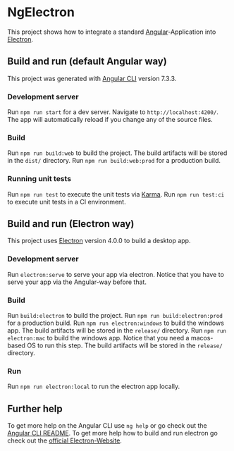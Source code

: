 # NgElectron

This project shows how to integrate a standard [Angular](https://angular.io)-Application into [Electron](https://electronjs.org). 

## Build and run (default Angular way)

This project was generated with [Angular CLI](https://github.com/angular/angular-cli) version 7.3.3.

### Development server

Run `npm run start` for a dev server. Navigate to `http://localhost:4200/`. The app will automatically reload if you change any of the source files.

### Build

Run `npm run build:web` to build the project. The build artifacts will be stored in the `dist/` directory.
Run `npm run build:web:prod` for a production build. 

### Running unit tests

Run `npm run test` to execute the unit tests via [Karma](https://karma-runner.github.io).
Run `npm run test:ci` to execute unit tests in a CI environment.

## Build and run (Electron way)

This project uses [Electron](https://electronjs.org) version 4.0.0 to build a desktop app.

### Development server

Run `electron:serve` to serve your app via electron.
Notice that you have to serve your app via the Angular-way before that.

### Build

Run `build:electron` to build the project.
Run `npm run build:electron:prod` for a production build.
Run `npm run electron:windows` to build the windows app. The build artifacts will be stored in the `release/` directory.
Run `npm run electron:mac` to build the windows app. Notice that you need a macos-based OS to run this step. The build artifacts will be stored in the `release/` directory.

### Run

Run `npm run electron:local` to run the electron app locally.

## Further help

To get more help on the Angular CLI use `ng help` or go check out the [Angular CLI README](https://github.com/angular/angular-cli/blob/master/README.md).
To get more help how to build and run electron go check out the [official Electron-Website](https://electronjs.org).
